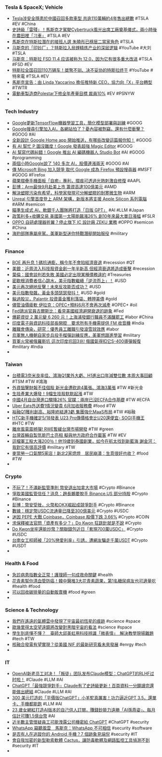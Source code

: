 ### Tesla & SpaceX; Vehicle
- [Tesla涉安全隱患於中國召回多款車型 共逾110萬輛約4年售出總數](https://today.line.me/hk/v2/amp/article/3N8k9rk) #TSLA #EV #China
- [史詩級「雷殘」！馬斯克才駕駛Cybertruck風光出席工廠奠基儀式，兩小時後在農田裡「刁車」](https://www.techbang.com/posts/106128-epic-embarrassment-musk-drove-the-cybertruck-and-ended-up-in) #TSLA #EV
- [馬斯克在特斯拉潛在的接班人選 朱曉彤已穩居二當家角色](https://m.cnyes.com/news/id/5176988) #TSLA
- [马斯克的「印钞厂」？特斯拉入局锂精炼产业的深层逻辑](https://www.youtube.com/watch?v=LDgqdLyDBiY) #YouTube #大刘 #TSLA
- [马斯克：特斯拉 FSD 11.4 应该被称为 12.0，因为它有很多重大改进](https://www.ithome.com/0/691/151.htm) #TSLA #FSD #EV
- [特斯拉全国召回110万辆车！桀骜不驯、决不妥协的特斯拉终于](https://www.youtube.com/watch?v=C-zNe-zcyFM) #YouTube #特來電 #TSLA #EV
- [馬斯克宣告：由 Linda Yaccarino 擔任推特新 CEO，協力向「X」平台轉型](https://www.blocktempo.com/linda-yaccarino-as-the-new-ceo-of-twitter/) #TWTR
- [電動車製造商Polestar下修全年產量目標 裁員10%](https://m.cnyes.com/news/id/5175476) #EV #PSNYW
-
### Tech Industry
- [Google更新TensorFlow機器學習工具，簡化模型部署與訓練](https://www.ithome.com.tw/news/156856) #GOOG
- [Google搜尋引擎加入AI，各網站怕了？憂內容被剽竊，還有什麼衝擊？](https://www.bnext.com.tw/article/75235/google-ai-search) #GOOG #AI
- [全新設計 Google Home app 開始推送，有哪些改變這篇報你知！](https://www.kocpc.com.tw/archives/491447) #GOOG
- [有 AI 幫忙 P 圖沒難度！Google 發表超強 Magic Editor](https://m.eprice.com.tw/mobile/talk/124/5782953/1) #GOOG
- [AI 幫寫代碼糾錯！Google 推出 AI 編碼機器人 Studio Bot](https://technews.tw/2023/05/11/google-studio-bot/) #AI #GOOG #programming
- [兩個小時Google說了 140 多次 AI，股價連漲兩天](https://www.techbang.com/posts/106192-google-said-ai-more-than-140-times-in-two-hours-and-the-stock) #GOOG #AI
- [傳 Microsoft Bing 加入競爭  取代 Google 成為 Firefox 預設搜尋器](https://unwire.hk/2023/05/12/microsoft-bing-firefox-default/software/pc-app/) #MSFT #GOOG #Firefox
- [蘋果摺疊手機面板「自癒」專利，摺痕可透過光熱刺激自修復](https://technews.tw/2023/05/12/apple-wins-a-folding-device-patent/) #AAPL
- [彭博：Arm最快9月赴美上市 籌資高達100億美元](https://m.cnyes.com/news/id/5178111) #AMD
- [解決塑膠污染有希望，科學家發現可分解塑膠的耐寒微生物](https://technews.tw/2023/05/10/microbes-to-digest-plastics/) #ARM
- [Unreal 引擎首度登上 ARM 架構，新版本將支援 Apple Silicon 系列電腦](https://ccc.technews.tw/2023/05/12/latest-unreal-engine-5-2-will-support-apple-silicon-macs/) #ARM #semicon
- [瞄準生成式 AI，軟銀千人團隊將打造「日版 GPT」](https://technews.tw/2023/05/12/softbank-poised-to-emerge-from-defense-mode/) #AI #LLM #Japan
- [政策利多+收購交易 美國第一太陽能飆漲26% 創10年來最大單日漲幅](https://news.cnyes.com/news/id/5178126) #FSLR
- [OPPO 自研處理器折翼？停止旗下 IC 設計廠 ZEKU 業務](https://technews.tw/2023/05/12/oppo-stops-its-ic-design-factory-zeku-business/) #OPPO #semicon #China
- [海豹部隊專屬座駕，美軍新型迷你特戰潛艇開始服役](https://technews.tw/2023/05/13/ussocoms-new-dry-combat-submersible-is-going-operational-within-may/) #military
-
### Finance
- [BOE 再升息 1 碼抗通膨，稱今年不會陷經濟衰退](https://technews.tw/2023/05/12/boe-raises-interest-rate-again-by-1-yard-to-fight-inflation/) #recession #QT
- [美銀：近周流入科技股資金創一年半新高 但經濟衰退將造成衝擊](https://m.cnyes.com/news/id/5177892) #recession
- [葉倫：國會談判若失敗 美國必定出現某種債務違約](https://news.cnyes.com/news/id/5178133) #Treasuries
- [密歇根消費者信心跳水，美元指數繼續「逆流而上」！](https://www.dailyfxasia.com/cn/cmarkets/20230512-23989.html) #USD
- [美元再次絕地反擊！未來反攻能否成功？](https://www.dailyfxasia.com/cn/cmarkets/20230512-23988.html) #USD
- [美元指數發飆，黃金多頭瑟瑟發抖！](https://www.dailyfxasia.com/cn/cmarkets/20230512-23987.html) #USD #gold
- [躲過股災，Palantir 投資黃金獲利落袋、轉押美債](https://finance.technews.tw/2023/05/11/palantir-dumps-50-million-gold-investment-less-than-two-years-after-buying-precious-metal/) #gold
- [儘管油價疲軟 伊拉克：OPEC+預料6月不會再次減產](https://m.cnyes.com/news/id/5178122) #OPEC+ #oil
- [Fed鴿派官員古爾斯比：看見美國經濟避開衰退的跡象](https://news.cnyes.com/news/id/5178131) #Fed
- [爆薪資從 2 萬元變 6,260 元！上海浦發銀行職員不滿釀罷工](https://technews.tw/2023/05/11/spd-bank/) #labor #China
- [印度電子與資訊科技部長開腔　要求所有手機需提供 FM 收音機](https://m.eprice.com.tw/mobile/talk/102/5783101/2) #India
- [離職會傳染，研究：優秀員工離職引發滾雪球效應](https://technews.tw/2023/05/09/quitting-will-have-a-quitting-effect/) #labor
- [烏軍無人機朝自家步兵投手榴彈訓練反應，美軍想跟進學習](https://technews.tw/2023/05/13/ukrainian-drones-dropping-training-grenedes-on-its-own-troops/) #military
- [買軍火常被俄羅斯坑 這次印度坑回3兆! 俄國氣得扣它S-400導彈報復](https://today.line.me/tw/v2/article/l2el7PW) #military #India
-
### Taiwan
- [台積電3奈米良率佳、鴻海Q1業外大虧、H1進出口年減雙位數 本周大事回顧](https://news.cnyes.com/news/id/5178106) #TSM #TW #鴻海
- [外資狙擊財報不佳個股 新光金遭砍逾4萬張、鴻海3萬張](https://news.cnyes.com/news/id/5177572) #TW #新光金
- [生技產業大爆發！9檔生技股默默起漲](https://ctee.com.tw/news/stocks/861992.html) #TW
- [中國4月自台灣進口驟降26% 官媒：兩岸已沒ECFA合作基礎](https://news.cnyes.com/news/id/5176998) #TW #ECFA
- [Uber Eats外送費1情況變貴 6月加收服務費](https://ctee.com.tw/news/industry/861784.html) #food #TW
- [裕融Q1獲利創高、裕隆終結連3虧 集團強化MaaS布局](https://news.cnyes.com/news/id/5175469) #TW #裕融
- [HTC新手機確定5/18發表 U23 Pro傳價格會比U20還便宜- SOGI手機王](https://www.sogi.com.tw/articles/htc_u23_pro/6259763) #HTC #TW
- [離岸風電震撼彈! RWE暫緩台灣市場開發](https://ctee.com.tw/news/industry/862025.html) #TW #green
- [台灣首輛自製氫能巴士亮相 擬與地方政府合作載客](https://news.pts.org.tw/article/636626) #TW #EV
- [這檔軍工股大漲200％！他19歲到泰國創業，如今在航太找到新藍海 謝金河：我對它有很高評價](https://www.wealth.com.tw/articles/1931ee76-27a2-4eaf-91e4-7543e112e4a1) #military #TW
- [麥當勞一口氣關5家店！新北2家熄燈　居民崩潰：生意很好也收？](https://tw.nextapple.com/life/20230512/972B3EC0A7A4AF1CED4889BD2A3A2C32) #food #TW
-
### Crypto
- [不玩了！不滿新監管準則 幣安退出加拿大市場](https://m.cnyes.com/news/id/5178125) #Crypto #Binance
- [爭取美國監管信任？消息：趙長鵬要脫手 Binance.US 部分持股](https://blockcast.it/2023/05/12/binance-us-reportedly-exploring-ways-to-decrease-czs-dominant-share/) #Crypto #Binance
- [彭博：幣安受挫，火幣和OKX崛起成競爭對手](https://abmedia.io/binace-is-losing-its-market-share) #Crypto #Binance
- [數據：穩定幣USDC流通量已降至300億美元](https://news.cnyes.com/news/id/5178226) #Crypto #USDC
- [迷因 PEPE 大戰 Coinbase，Coinbase 股價下跌 3.66%](https://abmedia.io/coinbase-apologizes-pepe-meme-alt-right-hate-symbol) #Crypto #COIN
- [求保釋被法官問「資產有多少？」Do Kwon 狂跳針就是不說](https://blockcast.it/2023/05/12/do-kwon-refuses-to-declare-assets-in-bail-hearing/) #Crypto
- [Do Kwon坐牢還能炒幣？關聯錢包近日「套現700萬USDC」](https://www.blocktempo.com/wallet-likely-linked-to-do-kwon-moves-7m-while-in-jail/) #Crypto #USDC
- [台南女工程師被「20%戀愛利率」引誘，遭網友騙走千萬USDT](https://www.blocktempo.com/tainan-female-engineer-encounters-love-fraud/) #Crypto #USDT
-
### Health & Food
- [急診病患指數全正常！護理師一句成救命關鍵](https://today.line.me/tw/v2/article/3N86vlE) #health
- [花青素幫你清血管防癌！韓中醫推3大花青素蔬果，第1名糖尿病友也可適量吃](https://www.edh.tw/article/33741) #health #food
- [可以回收碳排量的自動販賣機](https://www.cool3c.com/article/193341) #food #green
-
### Science & Technology
- [我們在遙遠的氣體雲中發現了宇宙最初恆星的痕跡](https://tomorrowsci.com/science/我們在遙遠的氣體雲中發現了宇宙最初恆星的痕跡/) #science #space
- [歐幾里得太空望遠鏡將改變對黑暗宇宙的看法](https://technews.tw/2023/05/13/esa-euclid/) #science #space
- [學生到底懂不懂？　臺師大邱美虹用科技辨識「微表情」　解決教學現場難題](https://www.cmmedia.com.tw/home/articles/40059) #tech #TW
- [核融合發電有望實現？從美國 NIF 的最新研究看未來發展](https://pansci.asia/archives/365061) #enrgy #tech
-
### IT
- [OpenAI新老员工对决！「叛徒」团队发布Claude模型：ChatGPT的RLHF过时啦！](https://www.51cto.com/article/745362.html) #Claude #LLM #AI
- [ChatGPT「最強競爭對手」Claude有了史詩級更新！百頁資料一分鐘讀完還能做出總結](https://www.techbang.com/posts/106200-chatgpt-claude-ai.amp) #Claude #LLM #AI
- [300 美元打造的「平價版ChatGPT」小羊駝真厲害！功力逼近GPT 3.5，還單卡、手機都能跑](https://www.techbang.com/posts/105165-300-replaced-chatgpt-and-stanfords-13-billion-parameter) #LLM #AI
- [23 歲女網紅打造AI版本的自己供人訂閱，賺錢鈔能力遠勝「AI孫燕姿」、每月估計可賺1.5億台幣](https://www.techbang.com/posts/106164-female-internet-celebrities-sell-ai-version-of-themselves) #AI
- [近半數主管懷疑員工可能洩露公司機密給 ChatGPT](https://finance.technews.tw/2023/05/12/almost-half-executive-suspect-data-risk/) #ChatGPT #security
- [WhatsApp 竊聽風雲　馬斯克：WhatsApp 不可相信](https://www.newmobilelife.com/2023/05/12/elon-musk-whatsapp-cannot-trust/) #security #software
- [是否有人在追蹤你的 Android 手機？7 個跡象見端倪](https://www.kocpc.com.tw/archives/491213) #security #IT
- [會自我加密的新型勒索軟體 Cactus，讓防毒軟體及網路監控工具偵測不到](https://technews.tw/2023/05/12/new-cactus-ransomware-encrypts-itself-to-evade-antivirus/) #security #IT
-